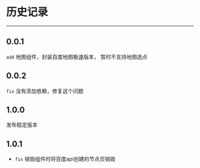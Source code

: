 # 历史记录

---


## 0.0.1

`add` 地图组件，封装百度地图极速版本， 暂时不支持地图选点

## 0.0.2

`fix` 没有添加依赖，修复这个问题

## 1.0.0

发布稳定版本

## 1.0.1

* `fix` 销毁组件时将百度api创建的节点页销毁